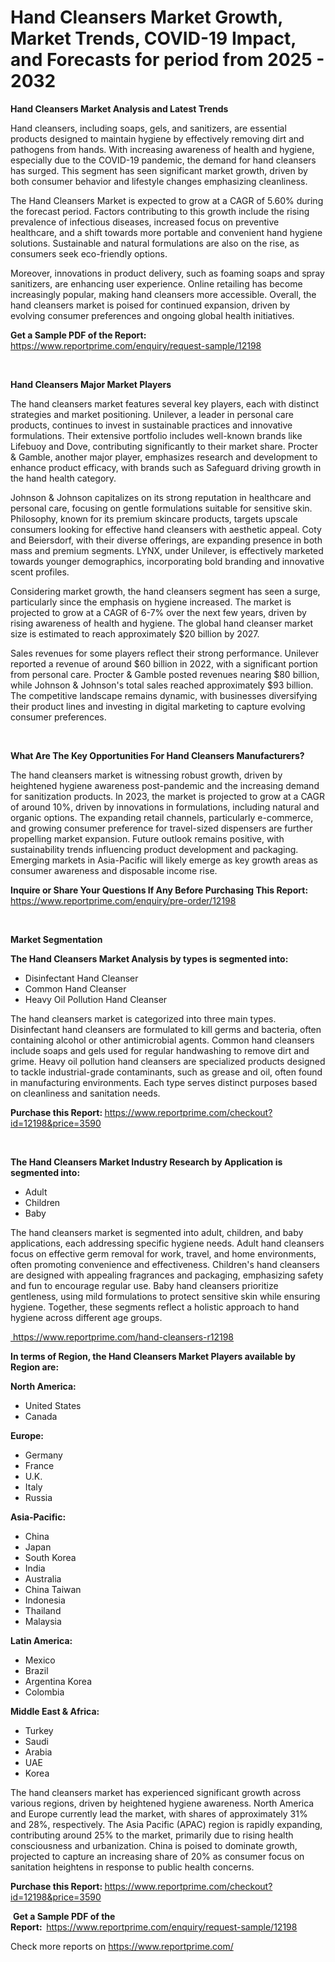 <p><h1>Hand Cleansers Market Growth, Market Trends, COVID-19 Impact, and Forecasts for period from 2025 - 2032</h1></p><p><strong>Hand Cleansers Market Analysis and Latest Trends</strong></p>
<p><p>Hand cleansers, including soaps, gels, and sanitizers, are essential products designed to maintain hygiene by effectively removing dirt and pathogens from hands. With increasing awareness of health and hygiene, especially due to the COVID-19 pandemic, the demand for hand cleansers has surged. This segment has seen significant market growth, driven by both consumer behavior and lifestyle changes emphasizing cleanliness.</p><p>The Hand Cleansers Market is expected to grow at a CAGR of 5.60% during the forecast period. Factors contributing to this growth include the rising prevalence of infectious diseases, increased focus on preventive healthcare, and a shift towards more portable and convenient hand hygiene solutions. Sustainable and natural formulations are also on the rise, as consumers seek eco-friendly options. </p><p>Moreover, innovations in product delivery, such as foaming soaps and spray sanitizers, are enhancing user experience. Online retailing has become increasingly popular, making hand cleansers more accessible. Overall, the hand cleansers market is poised for continued expansion, driven by evolving consumer preferences and ongoing global health initiatives.</p></p>
<p><strong>Get a Sample PDF of the Report:&nbsp;</strong> <a href="https://www.reportprime.com/enquiry/request-sample/12198?utm_campaign=3440&utm_medium=2&utm_source=Github&utm_content=ia&utm_term=18032025&utm_id=hand-cleansers">https://www.reportprime.com/enquiry/request-sample/12198</a></p>
<p>&nbsp;</p>
<p><strong>Hand Cleansers Major Market Players</strong></p>
<p><p>The hand cleansers market features several key players, each with distinct strategies and market positioning. Unilever, a leader in personal care products, continues to invest in sustainable practices and innovative formulations. Their extensive portfolio includes well-known brands like Lifebuoy and Dove, contributing significantly to their market share. Procter & Gamble, another major player, emphasizes research and development to enhance product efficacy, with brands such as Safeguard driving growth in the hand health category.</p><p>Johnson & Johnson capitalizes on its strong reputation in healthcare and personal care, focusing on gentle formulations suitable for sensitive skin. Philosophy, known for its premium skincare products, targets upscale consumers looking for effective hand cleansers with aesthetic appeal. Coty and Beiersdorf, with their diverse offerings, are expanding presence in both mass and premium segments. LYNX, under Unilever, is effectively marketed towards younger demographics, incorporating bold branding and innovative scent profiles.</p><p>Considering market growth, the hand cleansers segment has seen a surge, particularly since the emphasis on hygiene increased. The market is projected to grow at a CAGR of 6-7% over the next few years, driven by rising awareness of health and hygiene. The global hand cleanser market size is estimated to reach approximately $20 billion by 2027.</p><p>Sales revenues for some players reflect their strong performance. Unilever reported a revenue of around $60 billion in 2022, with a significant portion from personal care. Procter & Gamble posted revenues nearing $80 billion, while Johnson & Johnson's total sales reached approximately $93 billion. The competitive landscape remains dynamic, with businesses diversifying their product lines and investing in digital marketing to capture evolving consumer preferences.</p></p>
<p>&nbsp;</p>
<p><strong>What Are The Key Opportunities For Hand Cleansers Manufacturers?</strong></p>
<p><p>The hand cleansers market is witnessing robust growth, driven by heightened hygiene awareness post-pandemic and the increasing demand for sanitization products. In 2023, the market is projected to grow at a CAGR of around 10%, driven by innovations in formulations, including natural and organic options. The expanding retail channels, particularly e-commerce, and growing consumer preference for travel-sized dispensers are further propelling market expansion. Future outlook remains positive, with sustainability trends influencing product development and packaging. Emerging markets in Asia-Pacific will likely emerge as key growth areas as consumer awareness and disposable income rise.</p></p>
<p><strong>Inquire or Share Your Questions If Any Before Purchasing This Report:</strong> <a href="https://www.reportprime.com/enquiry/pre-order/12198?utm_campaign=3440&utm_medium=2&utm_source=Github&utm_content=ia&utm_term=18032025&utm_id=hand-cleansers">https://www.reportprime.com/enquiry/pre-order/12198</a></p>
<p>&nbsp;</p>
<p><strong>Market Segmentation</strong></p>
<p><strong>The Hand Cleansers Market Analysis by types is segmented into:</strong></p>
<p><ul><li>Disinfectant Hand Cleanser</li><li>Common Hand Cleanser</li><li>Heavy Oil Pollution Hand Cleanser</li></ul></p>
<p><p>The hand cleansers market is categorized into three main types. Disinfectant hand cleansers are formulated to kill germs and bacteria, often containing alcohol or other antimicrobial agents. Common hand cleansers include soaps and gels used for regular handwashing to remove dirt and grime. Heavy oil pollution hand cleansers are specialized products designed to tackle industrial-grade contaminants, such as grease and oil, often found in manufacturing environments. Each type serves distinct purposes based on cleanliness and sanitation needs.</p></p>
<p><strong>Purchase this Report:&nbsp;</strong><a href="https://www.reportprime.com/checkout?id=12198&price=3590&utm_campaign=3440&utm_medium=2&utm_source=Github&utm_content=ia&utm_term=18032025&utm_id=hand-cleansers">https://www.reportprime.com/checkout?id=12198&price=3590</a></p>
<p>&nbsp;</p>
<p><strong>The Hand Cleansers Market Industry Research by Application is segmented into:</strong></p>
<p><ul><li>Adult</li><li>Children</li><li>Baby</li></ul></p>
<p><p>The hand cleansers market is segmented into adult, children, and baby applications, each addressing specific hygiene needs. Adult hand cleansers focus on effective germ removal for work, travel, and home environments, often promoting convenience and effectiveness. Children's hand cleansers are designed with appealing fragrances and packaging, emphasizing safety and fun to encourage regular use. Baby hand cleansers prioritize gentleness, using mild formulations to protect sensitive skin while ensuring hygiene. Together, these segments reflect a holistic approach to hand hygiene across different age groups.</p></p>
<p><a href="https://www.reportprime.com/hand-cleansers-r12198?utm_campaign=3440&utm_medium=2&utm_source=Github&utm_content=ia&utm_term=18032025&utm_id=hand-cleansers">&nbsp;https://www.reportprime.com/hand-cleansers-r12198</a></p>
<p><strong>In terms of Region, the Hand Cleansers Market Players available by Region are:</strong></p>
<p>
    <p> <strong> North America: </strong>
        <ul>
            <li>United States</li>
            <li>Canada</li>
        </ul>
        </p> 
    <p> <strong> Europe: </strong>
        <ul>
            <li>Germany</li>
            <li>France</li>
            <li>U.K.</li>
            <li>Italy</li>
            <li>Russia</li>
        </ul>
        </p> 
    <p> <strong> Asia-Pacific: </strong>
        <ul>
            <li>China</li>
            <li>Japan</li>
            <li>South Korea</li>
            <li>India</li>
            <li>Australia</li>
            <li>China Taiwan</li>
            <li>Indonesia</li>
            <li>Thailand</li>
            <li>Malaysia</li>
        </ul>
        </p> 
    <p> <strong> Latin America: </strong>
        <ul>
            <li>Mexico</li>
            <li>Brazil</li>
            <li>Argentina Korea</li>
            <li>Colombia</li>
        </ul>
        </p> 
    <p> <strong> Middle East & Africa: </strong>
        <ul>
            <li>Turkey</li>
            <li>Saudi</li>
            <li>Arabia</li>
            <li>UAE</li>
            <li>Korea</li>
        </ul>
    </p>
    </p>
<p><p>The hand cleansers market has experienced significant growth across various regions, driven by heightened hygiene awareness. North America and Europe currently lead the market, with shares of approximately 31% and 28%, respectively. The Asia Pacific (APAC) region is rapidly expanding, contributing around 25% to the market, primarily due to rising health consciousness and urbanization. China is poised to dominate growth, projected to capture an increasing share of 20% as consumer focus on sanitation heightens in response to public health concerns.</p></p>
<p><strong>Purchase this Report: </strong><a href="https://www.reportprime.com/checkout?id=12198&price=3590&utm_campaign=3440&utm_medium=2&utm_source=Github&utm_content=ia&utm_term=18032025&utm_id=hand-cleansers">https://www.reportprime.com/checkout?id=12198&price=3590</a></p>
<p>&nbsp;<strong>Get a Sample PDF of the Report:&nbsp;&nbsp;</strong><a href="https://www.reportprime.com/enquiry/request-sample/12198?utm_campaign=3440&utm_medium=2&utm_source=Github&utm_content=ia&utm_term=18032025&utm_id=hand-cleansers">https://www.reportprime.com/enquiry/request-sample/12198</a></p>
<p><strong></strong></p>
<p>Check more reports on <a href="https://www.reportprime.com/?utm_campaign=3440&utm_medium=2&utm_source=Github&utm_content=ia&utm_term=18032025&utm_id=hand-cleansers">https://www.reportprime.com/</a></p>
